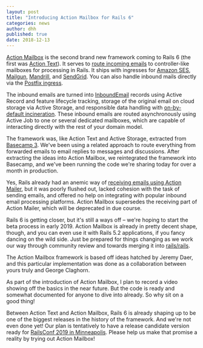 ```yaml
---
layout: post
title: "Introducing Action Mailbox for Rails 6"
categories: news
author: dhh
published: true
date: 2018-12-13
---
```


[Action Mailbox](https://github.com/rails/actionmailbox) is the second brand new framework coming to Rails 6 (the first was [Action Text](https://github.com/rails/actiontext)). It serves to [route incoming emails](https://github.com/rails/actionmailbox/blob/master/lib/action_mailbox/base.rb#L6) to controller-like mailboxes for processing in Rails. It ships with ingresses for [Amazon SES](https://github.com/rails/actionmailbox/blob/master/app/controllers/action_mailbox/ingresses/amazon/inbound_emails_controller.rb), [Mailgun](https://github.com/rails/actionmailbox/blob/master/app/controllers/action_mailbox/ingresses/mailgun/inbound_emails_controller.rb), [Mandrill](https://github.com/rails/actionmailbox/blob/master/app/controllers/action_mailbox/ingresses/mandrill/inbound_emails_controller.rb), and [SendGrid](https://github.com/rails/actionmailbox/blob/master/app/controllers/action_mailbox/ingresses/sendgrid/inbound_emails_controller.rb). You can also handle inbound mails directly via the [Postfix ingress](https://github.com/rails/actionmailbox/blob/master/app/controllers/action_mailbox/ingresses/postfix/inbound_emails_controller.rb).

The inbound emails are turned into [InboundEmail](https://github.com/rails/actionmailbox/blob/master/app/models/action_mailbox/inbound_email.rb) records using Active Record and feature lifecycle tracking, storage of the original email on cloud storage via Active Storage, and responsible data handling with [on-by-default incineration](https://github.com/rails/actionmailbox/blob/master/app/models/action_mailbox/inbound_email/incineratable.rb). These inbound emails are routed asynchronously using Active Job to one or several dedicated mailboxes, which are capable of interacting directly with the rest of your domain model.

The framework was, like Action Text and Active Storage, extracted from [Basecamp 3](https://basecamp.com). We've been using a related approach to route everything from forwarded emails to email replies to messages and discussions. After extracting the ideas into Action Mailbox, we reintegrated the framework into Basecamp, and we've been running the code we're sharing today for over a month in production.

Yes, Rails already had an anemic way of [receiving emails using Action Mailer](https://guides.rubyonrails.org/action_mailer_basics.html#receiving-emails), but it was poorly flushed out, lacked cohesion with the task of sending emails, and offered no help on integrating with popular inbound email processing platforms. Action Mailbox supersedes the receiving part of Action Mailer, which will be deprecated in due course.

Rails 6 is getting closer, but it's still a ways off – we're hoping to start the beta process in early 2019. Action Mailbox is already in pretty decent shape, though, and you can even use it with Rails 5.2 applications, if you fancy dancing on the wild side. Just be prepared for things changing as we work our way through community review and towards merging it into [rails/rails](http://github.com/rails/rails).

The Action Mailbox framework is based off ideas hatched by Jeremy Daer, and this particular implementation was done as a collaboration between yours truly and George Claghorn.

As part of the introduction of Action Mailbox, I plan to record a video showing off the basics in the near future. But the code is ready and somewhat documented for anyone to dive into already. So why sit on a good thing!

Between Action Text and Action Mailbox, Rails 6 is already shaping up to be one of the biggest releases in the history of the framework. And we're not even done yet! Our plan is tentatively to have a release candidate version ready for [RailsConf 2019 in Minneapolis](https://railsconf.com). Please help us make that promise a reality by trying out Action Mailbox!
